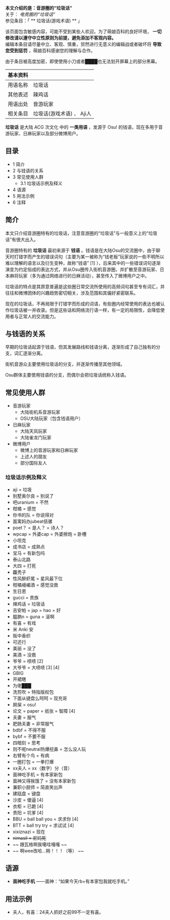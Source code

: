**本文介绍的是：音游圈的“垃圾话”**  
关于： _电竞圈的“垃圾话”_  
参见条目：「 ** 垃圾话(游戏术语)  ** 」

该页面包含敏感内容，可能不受到某些人欢迎。为了萌娘百科的良好环境， **一切修改请以遵守中立性原则为前提，避免添加不客观内容。**  
编辑本条目请尽量中立、客观、慎重，贸然进行无意义的编辑战或者破坏将  **导致您受到惩罚** ，萌娘百科感谢您的理解与合作。

由于条目被高度加密，即使使用小刀或者████也无法划开屏幕上的部分黑幕。

|  **基本资料**  ||
|---|---|
|用语名称  |  垃圾话   |
|其他表述  |  辣鸡话   |
|用语出处  |  音游玩家   |
|相关条目  |  垃圾话(游戏术语)  、  Aji人   |
  
**垃圾话** 是大陆  ACG  次文化  中的 **一类用语** ，发源于  Osu!  的钱语，现在多用于音游玩家、日麻玩家以及部分微博用户。

##  目录

  * 1  简介 
  * 2  与钱语的关系 
  * 3  常见使用人群 
    * 3.1  垃圾话示例及释义 
  * 4  语源 
  * 5  用法示例 
  * 6  注释 

##  简介

本文只介绍音游圈特有的垃圾话，注意音游圈的“垃圾话”与一般意义上的“垃圾话”有很大出入。

音游圈特有的 **垃圾话** 最初来源于 **钱语**
。钱语是在大陆Osu的交流圈中，由于聊天时打错字而产生的错误词句（主要为某一被称为“钱老板”玩家说的一些不明所以难以理解的语言以及衍生变种，故称“钱语”
[1]
），后来其中的一些错误词句逐渐演变为约定俗成的表达方式，并从Osu圈传入街机音游圈，并扩散至音游玩家、日本麻将玩家（多为通过网络进行的日麻活动），甚至传入了微博用户之中。

垃圾话的特点是其原意普遍是这些圈日常交流所使用的高频词句甚至专有词汇，并往往和微博团体的兴趣趋势密切相关，涉及范围和其偏好紧密联系。

现在的垃圾话，不再局限于打错字而形成的词语，有些圈内经常使用的表达也被认作垃圾话被一并收录。但是这些话和网络流行语一样，有一定的局限性，会降低使用者与正常人的交流能力。

##  与钱语的关系

早期的垃圾话起源于钱语，但其发展路线和钱语分离，逐渐形成了自己独有的分支，词汇逐渐分离。

街机音游众主要使用垃圾话的分支，并逐渐传播至其他领域。

Osu群体主要使用钱语的分支，而偶尔会把垃圾话统称入钱语。

##  常见使用人群

  * 音游玩家 
    * 大陆街机系音游玩家 
    * OSU大陆玩家（包含钱语用户） 
  * 日麻玩家 
    * 大陆天凤玩家 
    * 大陆雀龙门玩家 
  * 微博用户 
    * 微博上的音游玩家和日麻玩家 
    * 上述人的朋友 
    * 部分国际友人 

###  垃圾话示例及释义

  * aji = 垃圾 
  * 别墅奥尔良 = 别说了 
  * 吧uranium = 不然 
  * 柑橘 = 感觉 
  * 你书的队 = 你说得对 
  * 面寓妈办jubeat佶骡 
  * poet？ = 是人？ = 诗人？ 
  * wpcap = 外婆cap = 外婆擦炮 = 卧槽 
  * 小坦克 
  * 成书店 = 成熟点 
  * 宝马 = 有新包吗 
  * 泰山北路 
  * 大四 = 打死 
  * 龘秃子 
  * 性风醉虾尾 = 星风最下位 
  * 柑橘峨嵋酒 = 感觉没救 
  * 生日恩 
  * gucci = 贵族 
  * 辣鸡话 = 垃圾话 
  * 吉安帕 = jap = hao = 好 
  * 腽肭n = guna = 滚啊 
  * 有喜 = 有戏 
  * 米 Anki 安 
  * 阪中香织 
  * 可还行 
  * 美丽 = 没了 
  * 美酒 = 没救 
  * 爷爷 = 啧啧  [2] 
  * 大爷爷 = 大啧啧  [3]  [4] 
  * GBIG 
  * 开裙瞎 
  * 为佬███ 
  * 洗剪吹 = 特指版权包 
  * 下面从键盘么呵呵 = 现充哥 
  * 屙屎 = osu! 
  * 论文 = paper = 纸张 = 智障  [4] 
  * 夫妻 = 服气 
  * 肥肠夫妻 = 非常服气 
  * bdbf = 不得不服 
  * bybf = 不要不服 
  * 四暗刻 = 思考 
  * 则不呢neutral热爆挖鼻 = 怎么没人玩 
  * 右臂有个鸟 = 有病 
  * 一圈打包 = 一拳打爆 
  * xx夫人 = xx（数字）分（音） 
  * 面神吃手机 = 有本家新包 
  * 面神又得挨饿了 = 没有本家新包 
  * 兼职小厨师 = 简直笑出声 
  * 建瓯盘 = 键盘 
  * 沙皮 = 傻逼  [4] 
  * 衣柜 = 已跪  [4] 
  * 贵阳 = 坑爹  [4] 
  * BBU = ball ball you = 求求你  [4] 
  * BTT = ball try try = 求试试  [4] 
  * xixiznazi = 现在 
  * ~~nimasil = 尼玛死~~
  * ~~ 跟瓦格啊我噶哇嘎嘎  ~~
  * ~~ 啊wee改哈...朔！！！（等）  ~~

##  语源

  * **面神吃手机** ——面神：“如果今天rb+有本家包我就吃手机。” 

##  用法示例

  * 夫人，有喜：24夫人抓好之前99不一定有喜。 